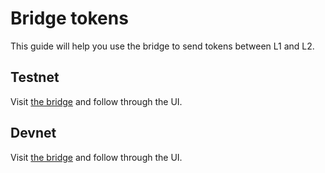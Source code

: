 # Bridge tokens

This guide will help you use the bridge to send tokens between L1 and L2.

## Testnet

Visit [the bridge](https://bridge.alpha.testnet.superworld.computer) and follow through the UI.

## Devnet

Visit [the bridge](https://quarkchain-b1ac26e1bc5a3c1f.testnets.rollbridge.app/) and follow through the UI.